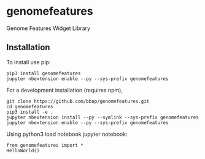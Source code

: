genomefeatures
===============================

Genome Features Widget Library

Installation
------------

To install use pip:

    pip3 install genomefeatures
    jupyter nbextension enable --py --sys-prefix genomefeatures


For a development installation (requires npm),

    git clone https://github.com/bbop/genomefeatures.git
    cd genomefeatures
    pip3 install -e .
    jupyter nbextension install --py --symlink --sys-prefix genomefeatures
    jupyter nbextension enable --py --sys-prefix genomefeatures

Using python3 load notebook jupyter notebook:

    from genomefeatures import *
	HelloWorld()
